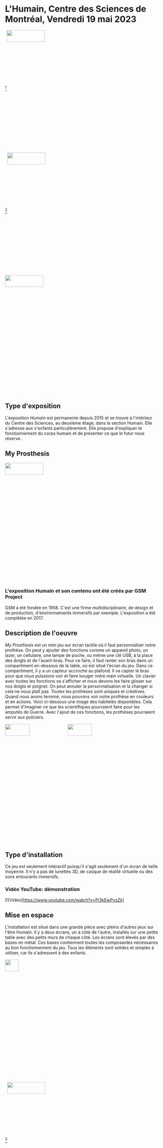 # L'Humain, Centre des Sciences de Montréal, Vendredi 19 mai 2023

[^1]<img align="center" width="50%" height="10%" src="https://github.com/FOXTROTDELTALIMA/H23_V13_inspirations_LAFRENIERE/blob/main/fichier_Oeuvre_Centre_des_Sciences/Images/Expo.png">

[^2]<img align="center" width="50%" height="10%" src="https://github.com/FOXTROTDELTALIMA/H23_V13_inspirations_LAFRENIERE/blob/main/fichier_Oeuvre_Centre_des_Sciences/Images/Centre_sciences.png">

<img align="center" width="50%" height="10%" src="https://github.com/FOXTROTDELTALIMA/H23_V13_inspirations_LAFRENIERE/blob/main/fichier_Oeuvre_Centre_des_Sciences/Images/%C3%A9cran_accueil.png">

## Type d'exposition
L'exposition _Humain_ est permanente depuis 2015 et se trouve à l'intérieur du Centre des Sciences, au deuxième étage, dans la section Humain. Elle s'adresse aux s'enfants particulièrement. Elle propose d'expliquer le fonctionnement du corps humain et de présenter ce que le futur nous réserve.

## My Prosthesis
<img align="center" width="50%" height="10%" src="https://github.com/FOXTROTDELTALIMA/H23_V13_inspirations_LAFRENIERE/blob/main/fichier_Oeuvre_Centre_des_Sciences/Images/moi.png">

### L'exposition Humain et son contenu ont été créés par GSM Project
GSM a été fondée en 1958. C'est une firme multidisciplinaire, de design et de production, d'environnements immersifs par exemple. L'exposition a été complétée en 2017.

## Description de l'oeuvre
_My Prosthesis_ est un mini jeu sur écran tactile où il faut personnaliser notre prothèse. On peut y ajouter des fonctions comme un appareil photo, un lazer, un cellulaire, une lampe de poche, ou même une clé USB, à la place des doigts et de l'avant-bras. Pour ce faire, il faut renter son bras dans un compartiment en-dessous de la table, où est situé l'écran du jeu. Dans ce compartiment, il y a un capteur accroché au plafond. Il va capter le bras pour que nous puissions voir et faire bouger notre main virtuelle. Un clavier avec toutes les fonctions va s'afficher et nous devons les faire glisser sur nos doigts et poignet. On peut annuler la personnalisation et la changer si cela ne nous plaît pas. Toutes les prothèses sont uniques et créatives. Quand nous avons terminé, nous pouvons voir notre prothèse en couleurs et en actions. Voici ci-dessous une image des habiletés disponibles. Cela permet d'imaginer ce que les scientifiques pourraient faire pour les amputés de Guerre. Avec l'ajout de ces fonctions, les prothèses pourraient servir aux policiers.

<img align="center" width="40%" height="10%" src="https://github.com/FOXTROTDELTALIMA/H23_V13_inspirations_LAFRENIERE/blob/main/fichier_Oeuvre_Centre_des_Sciences/Images/abilet%C3%A9s.png">

<img align="center" width="40%" height="10%" src="https://github.com/FOXTROTDELTALIMA/H23_V13_inspirations_LAFRENIERE/blob/main/fichier_Oeuvre_Centre_des_Sciences/Images/Explicationsjeu.png">

## Type d'installation
Ce jeu est seulement intéractif puisqu'il s'agit seulement d'un écran de taille moyenne. Il n'y a pas de lunettes 3D, de casque de réalité virtuelle ou des sons entourants immersifs.
### Vidéo YouTube: démonstration
[![Vidéo]https://www.youtube.com/watch?v=Pj3kEwPyzZk]

## Mise en espace
L'installation est situé dans une grande pièce avec pleins d'autres jeux sur l'être Humain. Il y a deux écrans, un à côté de l'autre, installés sur une petite table avec des petits murs de chaque côté. Les écrans sont élevés par des bases en métal. Ces bases contiennent toutes les composantes nécéssaires au bon fonctionnement du jeu. Tous les éléments sont solides et simples à utiliser, car ils s'adressent à des enfants.

<img align="center" width="30%" height="10%" src="https://github.com/FOXTROTDELTALIMA/H23_V13_inspirations_LAFRENIERE/blob/main/fichier_Oeuvre_Centre_des_Sciences/Images/moi.png">

[^3]<img align="center" width="50%" height="10%" src="https://github.com/FOXTROTDELTALIMA/H23_V13_inspirations_LAFRENIERE/blob/main/fichier_Oeuvre_Centre_des_Sciences/Images/salle_expo_humain.jpg">
<br/>

## Composantes et techniques
- 2 capteurs
- 2 écrans
- Boîtier
<img align="center" width="50%" height="10%" src="https://github.com/FOXTROTDELTALIMA/H23_V13_inspirations_LAFRENIERE/blob/main/fichier_Oeuvre_Centre_des_Sciences/Images/capteur.png">

Un des composantes d'un des écrans est un tout petit capteur qui ce trouve dans le boitier, en-dessous de l'écran. C'est lui qui scan et fait apparaître notre bras virtuel. Sur le support de l'écran, il y a une ouverture pour y mettre un clé. Il contient l'arduino, un micro-contrôleur pour faire tout fonctionner.

<img align="center" width="30%" height="10%" src="https://github.com/FOXTROTDELTALIMA/H23_V13_inspirations_LAFRENIERE/blob/main/fichier_Oeuvre_Centre_des_Sciences/Images/Entrep%C3%B4t_fils.png">

## Éléments nécessaires à la mise en oeuvre
Tel que mentionné précédemment, le support des écrans est primordial au jeu, car il contient les fils pour les faire fonctionner. Les capteurs joue un rôle important car, il fait apparaître notre main à l'écran. Sans celui, l'expérience ne serait pas intéréssante. Pour un meilleur confort, il y a une chaise en face de l'écran et un mini-contrôleur caché dans l'écran.

## Expérience
[![Au jeu!]https://www.youtube.com/shorts/P45syY-96Q8]
Le but est très simple. Rentrer son bras dans le trou et faire glisser les habiletés sur les doigts et l'avant-bras virtuels. L'écran est tactile, donc nul besoin de souris ou de clavier pour naviguer. Cela rend le jeu plus simple. Et voilà! La prothèse peut être visionnée en couleur et en action. Par la suite,  on peut recommencer ou retourner en arrière pour changer des fonctions sur la prothèse. Bien sûr, pour une expérience plus confortable, il y a une chaise où on peut s'assoir le temps du jeu.

## Ce qui vous a plu et moins plu
J'ai bien aimé mon expérience au Centre des Sciences. J'ai décourvert pleins d'informations intéréssantes et enrichissantes sur le centre, les installations et les expositions. Pour ce qui est de _My Prosthesis_, considérant que c'est un jeu pour les enfants, il est très bien expliqué, simple et amusant. Par contre, après une minute, j'étais tannée, parce qu'il n'y avait pas assez d'aspects de personnalisation. J'aurais aimé qu'il y aille plus de profondeur dans la personnalisation de la prothèse. Le jeu était d'une très courte durée. En jouant, je me sentais comme étant un scientifique qui expérimente des prothèses pour les rendre plus technologiques. C'est une jolie façon d'initier les enfants aux technologies d'aujourd'hui.


## Références
[^1]: Images https://www.centredessciencesdemontreal.com/exposition-permanente/humain
[^2]: Images https://lh3.googleusercontent.com/p/AF1QipOzmStFgJ7j1dBLijN1e6BTFMramtY9Y6jrg1j6=s1360-w1360-h1020
[^3]: Images https://gsmproject.com/image/1/1920/0/uploads/projects/images/humain12-1488402200-1491235319-1508529047.jpg
